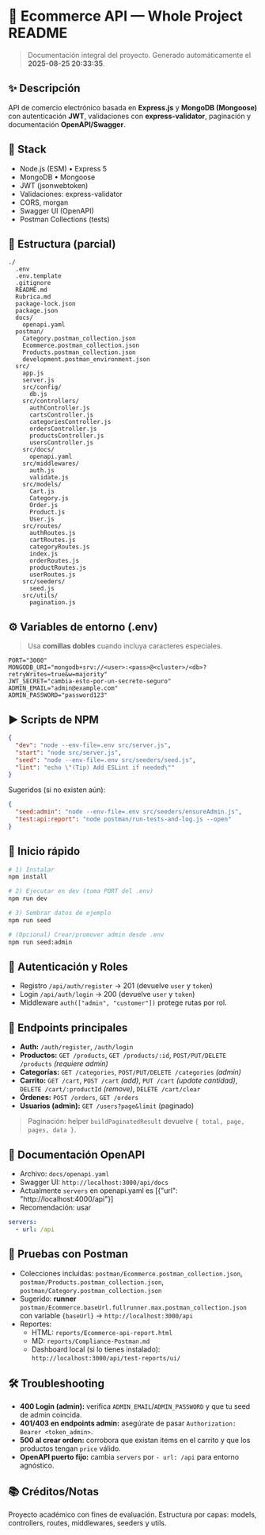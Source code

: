 # 🛒 Ecommerce API — Whole Project README

> Documentación integral del proyecto. Generado automáticamente el **2025-08-25 20:33:35**.

## ✨ Descripción
API de comercio electrónico basada en **Express.js** y **MongoDB (Mongoose)** con autenticación **JWT**, validaciones con **express-validator**, paginación y documentación **OpenAPI/Swagger**.

## 🧱 Stack
- Node.js (ESM) • Express 5
- MongoDB • Mongoose
- JWT (jsonwebtoken)
- Validaciones: express-validator
- CORS, morgan
- Swagger UI (OpenAPI)
- Postman Collections (tests)

## 📁 Estructura (parcial)
```
./
  .env
  .env.template
  .gitignore
  README.md
  Rubrica.md
  package-lock.json
  package.json
  docs/
    openapi.yaml
  postman/
    Category.postman_collection.json
    Ecommerce.postman_collection.json
    Products.postman_collection.json
    development.postman_environment.json
  src/
    app.js
    server.js
    src/config/
      db.js
    src/controllers/
      authController.js
      cartsController.js
      categoriesController.js
      ordersController.js
      productsController.js
      usersController.js
    src/docs/
      openapi.yaml
    src/middlewares/
      auth.js
      validate.js
    src/models/
      Cart.js
      Category.js
      Order.js
      Product.js
      User.js
    src/routes/
      authRoutes.js
      cartRoutes.js
      categoryRoutes.js
      index.js
      orderRoutes.js
      productRoutes.js
      userRoutes.js
    src/seeders/
      seed.js
    src/utils/
      pagination.js
```

## ⚙️ Variables de entorno (.env)
> Usa **comillas dobles** cuando incluya caracteres especiales.

```dotenv
PORT="3000"
MONGODB_URI="mongodb+srv://<user>:<pass>@<cluster>/<db>?retryWrites=true&w=majority"
JWT_SECRET="cambia-esto-por-un-secreto-seguro"
ADMIN_EMAIL="admin@example.com"
ADMIN_PASSWORD="password123"
```

## ▶️ Scripts de NPM
```json
{
  "dev": "node --env-file=.env src/server.js",
  "start": "node src/server.js",
  "seed": "node --env-file=.env src/seeders/seed.js",
  "lint": "echo \"(Tip) Add ESLint if needed\""
}
```

Sugeridos (si no existen aún):
```json
{
  "seed:admin": "node --env-file=.env src/seeders/ensureAdmin.js",
  "test:api:report": "node postman/run-tests-and-log.js --open"
}
```

## 🚀 Inicio rápido
```bash
# 1) Instalar
npm install

# 2) Ejecutar en dev (toma PORT del .env)
npm run dev

# 3) Sembrar datos de ejemplo
npm run seed

# (Opcional) Crear/promover admin desde .env
npm run seed:admin
```

## 🔐 Autenticación y Roles
- Registro `/api/auth/register` → 201 (devuelve `user` y `token`)
- Login `/api/auth/login` → 200 (devuelve `user` y `token`)
- Middleware `auth(["admin", "customer"])` protege rutas por rol.

## 🧭 Endpoints principales
- **Auth:** `/auth/register`, `/auth/login`
- **Productos:** `GET /products`, `GET /products/:id`, `POST/PUT/DELETE /products` *(requiere admin)*
- **Categorías:** `GET /categories`, `POST/PUT/DELETE /categories` *(admin)*
- **Carrito:** `GET /cart`, `POST /cart` *(add)*, `PUT /cart` *(update cantidad)*, `DELETE /cart/:productId` *(remove)*, `DELETE /cart/clear`
- **Órdenes:** `POST /orders`, `GET /orders`
- **Usuarios (admin):** `GET /users?page&limit` (paginado)

> Paginación: helper `buildPaginatedResult` devuelve `{ total, page, pages, data }`.

## 📄 Documentación OpenAPI
- Archivo: `docs/openapi.yaml`
- Swagger UI: `http://localhost:3000/api/docs`  
- Actualmente `servers` en openapi.yaml es [{"url": "http://localhost:4000/api"}]
- Recomendación: usar
```yaml
servers:
  - url: /api
```

## 🧪 Pruebas con Postman
- Colecciones incluidas: `postman/Ecommerce.postman_collection.json`, `postman/Products.postman_collection.json`, `postman/Category.postman_collection.json`
- Sugerido: **runner** `postman/Ecommerce.baseUrl.fullrunner.max.postman_collection.json` con variable `{baseUrl}` → `http://localhost:3000/api`
- Reportes:
  - HTML: `reports/Ecommerce-api-report.html`
  - MD: `reports/Compliance-Postman.md`
  - Dashboard local (si lo tienes instalado): `http://localhost:3000/api/test-reports/ui/`

## 🛠️ Troubleshooting
- **400 Login (admin):** verifica `ADMIN_EMAIL`/`ADMIN_PASSWORD` y que tu seed de admin coincida.
- **401/403 en endpoints admin:** asegúrate de pasar `Authorization: Bearer <token_admin>`.
- **500 al crear orden:** corrobora que existan items en el carrito y que los productos tengan `price` válido.
- **OpenAPI puerto fijo:** cambia `servers` por `- url: /api` para entorno agnóstico.

## 📚 Créditos/Notas
Proyecto académico con fines de evaluación. Estructura por capas: models, controllers, routes, middlewares, seeders y utils.
